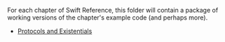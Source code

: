 For each chapter of Swift Reference, this folder will contain a package of 
working versions of the chapter's example code (and perhaps more).

* [Protocols and Existentials]()
